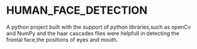 # HUMAN_FACE_DETECTION
A python project built with the support of python libraries,such as openCv and NumPy and  the haar cascades files were helpfull in detecting the frontal face,the positions of eyes and mouth.
